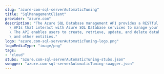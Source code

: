 ```yaml
---
slug: "azure-com-sql-serverAutomaticTuning"
title: "SqlManagementClient"
provider: "azure.com"
description: "The Azure SQL Database management API provides a RESTful set of web\
  \ APIs that interact with Azure SQL Database services to manage your databases.\
  \ The API enables users to create, retrieve, update, and delete databases, servers,\
  \ and other entities."
logo: "azure.com-sql-serverAutomaticTuning-logo.png"
logoMediaType: "image/png"
tags:
- "cloud"
stubs: "azure.com-sql-serverAutomaticTuning-stubs.json"
swagger: "azure.com-sql-serverAutomaticTuning-swagger.json"
---
```

